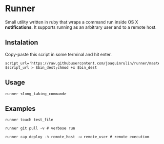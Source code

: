# Runner
Small utility written in ruby that wraps a command run inside OS X **notifications**. It supports running as an arbitrary user and to a remote host.

## Instalation
Copy-paste this script in some terminal and hit enter.
```
script_url='https://raw.githubusercontent.com/joaquinrulin/runner/master/runner.rb';bin_dest='/usr/local/bin/runner';curl $script_url > $bin_dest;chmod +x $bin_dest
```

## Usage
`runner <long_taking_command>`

## Examples
```runner touch test_file``` 

```runner git pull -v # verbose run``` 

```runner cap deploy -h remote_host -u remote_user # remote execution ```